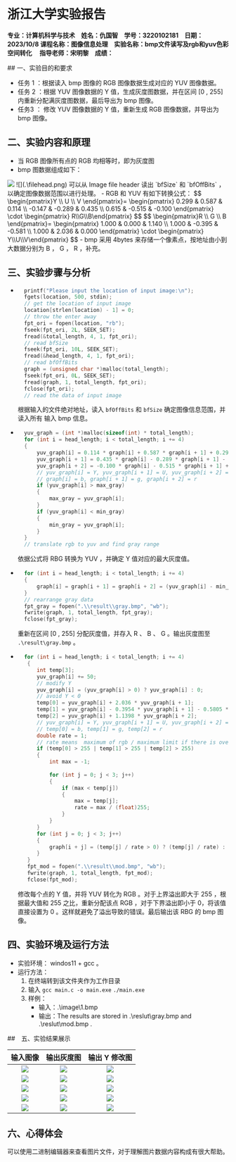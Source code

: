 # 浙江大学实验报告
**专业：计算机科学与技术&emsp;姓名：仇国智&emsp;学号：3220102181&emsp;日期：2023/10/8 
课程名称：图像信息处理&emsp;实验名称：bmp文件读写及rgb和yuv色彩空间转化&emsp; 
指导老师：宋明黎&emsp;成绩：**
<div align=center STYLE="page-break-after: always;">
</div>
## 一、实验目的和要求

- 任务 1 ：根据读入 bmp 图像的 RGB 图像数据生成对应的 YUV 图像数据。
- 任务 2 ：根据 YUV 图像数据的 Y 值，生成灰度图数据，并在区间 [0 , 255] 内重新分配满灰度图数据，最后导出为 bmp 图像。
- 任务3 ： 修改 YUV 图像数据的 Y 值，重新生成 RGB 图像数据，并导出为 bmp 图像。

## 二、实验内容和原理
- 当 RGB 图像所有点的 RGB 均相等时，即为灰度图
- bmp 图数据组成如下：
<img src=".\bmp_structure.png"  />
![](.\filehead.png)
可以从 Image file header 读出 `bfSize` 和 `bfOffBits` ，以确定图像数据范围以进行处理。
- RGB 和 YUV 有如下转换公式：
	$$
	\begin{pmatrix}Y \\ U \\ V \end{pmatrix}=
	\begin{pmatrix} 0.299 & 0.587 & 0.114 \\ -0.147 & -0.289 & 0.435 \\ 	0.615 & -0.515 & -0.100 \end{pmatrix} \cdot
	\begin{pmatrix} R\\G\\B\end{pmatrix}
	$$
	$$
	\begin{pmatrix}R \\ G \\ B \end{pmatrix}=
	\begin{pmatrix} 1.000 & 0.000 & 1.140 \\ 1.000 & -0.395 & -0.581 \\ 	1.000 & 2.036 & 0.000 \end{pmatrix} \cdot
	\begin{pmatrix} Y\\U\\V\end{pmatrix}
	$$
- bmp 采用 4bytes 来存储一个像素点，按地址由小到大数据分别为 B ， G ， R  ，补充。

## 三、实验步骤与分析

- ```c
    printf("Please input the location of input image:\n");
    fgets(location, 500, stdin);
    // get the location of input image
    location[strlen(location) - 1] = 0;
    // throw the enter away
    fpt_ori = fopen(location, "rb");
    fseek(fpt_ori, 2L, SEEK_SET);
    fread(&total_length, 4, 1, fpt_ori);
    // read bfSize
    fseek(fpt_ori, 10L, SEEK_SET);
    fread(&head_length, 4, 1, fpt_ori);
    // read bfOffBits
    graph = (unsigned char *)malloc(total_length);
    fseek(fpt_ori, 0L, SEEK_SET);
    fread(graph, 1, total_length, fpt_ori);
    fclose(fpt_ori);
    // read the data of input image
	```
	根据输入的文件绝对地址，读入 `bfOffBits` 和 `bfSize` 确定图像信息范围，并读入所有 输入 bmp 信息。
- ```c
    yuv_graph = (int *)malloc(sizeof(int) * total_length);
    for (int i = head_length; i < total_length; i += 4)
    {
        yuv_graph[i] = 0.114 * graph[i] + 0.587 * graph[i + 1] + 0.299 * graph[i + 2];
        yuv_graph[i + 1] = 0.435 * graph[i] - 0.289 * graph[i + 1] - 0.147 * graph[i + 2];
        yuv_graph[i + 2] = -0.100 * graph[i] - 0.515 * graph[i + 1] + 0.615 * graph[i + 2];
        // yuv_graph[i] = Y, yuv_graph[i + 1] = U, yuv_graph[i + 2] = V
        // graph[i] = b, graph[i + 1] = g, graph[i + 2] = r
        if (yuv_graph[i] > max_gray)
        {
            max_gray = yuv_graph[i];
        }
        if (yuv_graph[i] < min_gray)
        {
            min_gray = yuv_graph[i];
        }
    }
    // translate rgb to yuv and find gray range
	```
	依据公式将 RBG 转换为 YUV ，并确定 Y 值对应的最大灰度值。
- ```c
    for (int i = head_length; i < total_length; i += 4)
    {
        graph[i] = graph[i + 1] = graph[i + 2] = (yuv_graph[i] - min_gray) / (double)(max_gray - min_gray) * 255;
    }
    // rearrange gray data
    fpt_gray = fopen(".\\result\\gray.bmp", "wb");
    fwrite(graph, 1, total_length, fpt_gray);
    fclose(fpt_gray);
	```
	重新在区间 [0 , 255] 分配灰度值，并存入 R 、 B 、 G 。输出灰度图至 ` .\result\gray.bmp` 。
- ```c
    for (int i = head_length; i < total_length; i += 4)
     {
        int temp[3];
        yuv_graph[i] += 50;
        // modify Y
        yuv_graph[i] = (yuv_graph[i] > 0) ? yuv_graph[i] : 0;
        // avoid Y < 0
        temp[0] = yuv_graph[i] + 2.036 * yuv_graph[i + 1];
        temp[1] = yuv_graph[i] - 0.3954 * yuv_graph[i + 1] - 0.5805 * yuv_graph[i + 2];
        temp[2] = yuv_graph[i] + 1.1398 * yuv_graph[i + 2];
        // yuv_graph[i] = Y, yuv_graph[i + 1] = U, yuv_graph[i + 2] = V
        // temp[0] = b, temp[1] = g, temp[2] = r
        double rate = 1;
        // rate means  maximum of rgb / maximum limit if there is overflow
        if (temp[0] > 255 | temp[1] > 255 | temp[2] > 255)
        {
            int max = -1;
      
            for (int j = 0; j < 3; j++)
            {
                if (max < temp[j])
                {
                    max = temp[j];
                    rate = max / (float)255;
                }
            }
        }
        for (int j = 0; j < 3; j++)
        {
            graph[i + j] = (temp[j] / rate > 0) ? (temp[j] / rate) : 0;
        }
     }
     fpt_mod = fopen(".\\result\\mod.bmp", "wb");
     fwrite(graph, 1, total_length, fpt_mod);
     fclose(fpt_mod);
    ```
	修改每个点的 Y 值，并将 YUV 转化为 RGB 。对于上界溢出即大于 255 ，根据最大值和 255 之比，重新分配该点 RGB ，对于下界溢出即小于 0，将该值直接设置为 0 。这样就避免了溢出导致的错误。最后输出该 RBG 的 bmp 图像。
## 四、实验环境及运行方法
- 实验环境： windos11 + gcc 。
- 运行方法：
	1. 在终端转到该文件夹作为工作目录
	2. 输入 `gcc main.c -o main.exe` `./main.exe`
	3. 样例：
		- 输入：.\image\1.bmp
		- 输出：The results are stored in .\reslut\gray.bmp and .\reslut\mod.bmp .

##　五、实验结果展示

|输入图像|输出灰度图|输出 Y 修改图|
|:---:|:---:|:---:|
|![](..\image\1.bmp)|![](..\result\gray1.bmp)|![](..\result\mod1.bmp)|
|![](..\image\2.bmp)|![](..\result\gray2.bmp)|![](..\result\mod2.bmp)|
|![](..\image\3.bmp)|![](..\result\gray3.bmp)|![](..\result\mod3.bmp)|
|![](..\image\4.bmp)|![](..\result\gray4.bmp)|![](..\result\mod4.bmp)|
|![](..\image\5.bmp)|![](..\result\gray5.bmp)|![](..\result\mod5.bmp)|
## 六、心得体会
可以使用二进制编辑器来查看图片文件，对于理解图片数据内容构成有很大帮助。